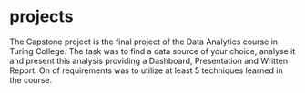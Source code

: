 # projects
The Capstone project is the final project of the Data Analytics course in Turing College. 
The task was to find a data source of your choice, analyse it and present this analysis providing a Dashboard, Presentation and Written Report.
On of requirements was to utilize at least 5 techniques learned in the course.
